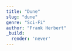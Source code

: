 ```yaml
---
title: "Dune"
slug: "dune"
genre: "Sci-Fi"
author: "Frank Herbert"
_build:
  render: 'never'
---
```


